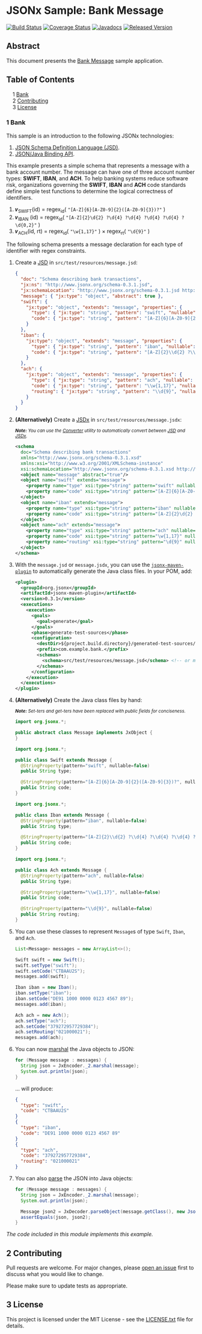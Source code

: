 # JSONx Sample: Bank Message

[![Build Status](https://travis-ci.org/jsonx-org/jsonx.svg?EKkC4CBk)](https://travis-ci.org/jsonx-org/jsonx)
[![Coverage Status](https://coveralls.io/repos/github/jsonx-org/jsonx/badge.svg?EKkC4CBk)](https://coveralls.io/github/jsonx-org/jsonx)
[![Javadocs](https://www.javadoc.io/badge/org.jsonx/rs.svg?EKkC4CBk)](https://www.javadoc.io/doc/org.jsonx/rs)
[![Released Version](https://img.shields.io/maven-central/v/org.jsonx/rs.svg?EKkC4CBk)](https://mvnrepository.com/artifact/org.jsonx/rs)

## Abstract

This document presents the <ins>Bank Message</ins> sample application.

## Table of Contents

<samp>&nbsp;&nbsp;</samp>1 [Bank](#1-bank)<br>
<samp>&nbsp;&nbsp;</samp>2 [Contributing](#2-contributing)<br>
<samp>&nbsp;&nbsp;</samp>3 [License](#3-license)<br>

### 1 Bank

This sample is an introduction to the following JSONx technologies:
1. [<ins>JSON Schema Definition Language (JSD)</ins>][#jsd].
1. [<ins>JSON/Java Binding API</ins>][#binding].

This example presents a simple schema that represents a message with a bank account number. The message can have one of three account number types: **SWIFT**, **IBAN**, and **ACH**. To help banking systems reduce software risk, organizations governing the **SWIFT**, **IBAN** and **ACH** code standards define simple test functions to determine the logical correctness of identifiers.

1. 𝒗<sub>SWIFT</sub>(id)   = regex<sub>id</sub>( `"[A-Z]{6}[A-Z0-9]{2}([A-Z0-9]{3})?"` )
1. 𝒗<sub>IBAN</sub>   (id)   = regex<sub>id</sub>( `"[A-Z]{2}\d{2} ?\d{4} ?\d{4} ?\d{4} ?\d{4} ?\d{0,2}"` )
1. 𝒗<sub>ACH</sub>(id, rt) = regex<sub>id</sub>( `"\w{1,17}"` ) × regex<sub>rt</sub>( `"\d{9}"` )

The following schema presents a message declaration for each type of identifier with regex constraints.

1. Create a <ins>JSD</ins> in `src/test/resources/message.jsd`:

   ```json
   {
     "doc": "Schema describing bank transactions",
     "jx:ns": "http://www.jsonx.org/schema-0.3.1.jsd",
     "jx:schemaLocation": "http://www.jsonx.org/schema-0.3.1.jsd http://www.jsonx.org/schema.jsd",
     "message": { "jx:type": "object", "abstract": true },
     "swift": {
       "jx:type": "object", "extends": "message", "properties": {
         "type": { "jx:type": "string", "pattern": "swift", "nullable": false },
         "code": { "jx:type": "string", "pattern": "[A-Z]{6}[A-Z0-9]{2}([A-Z0-9]{3})?", "nullable": false }
       }
     },
     "iban": {
       "jx:type": "object", "extends": "message", "properties": {
         "type": { "jx:type": "string", "pattern": "iban", "nullable": false },
         "code": { "jx:type": "string", "pattern": "[A-Z]{2}\\d{2} ?\\d{4} ?\\d{4} ?\\d{4} ?\\d{4} ?\\d{0,2}", "nullable": false }
       }
     },
     "ach": {
       "jx:type": "object", "extends": "message", "properties": {
         "type": { "jx:type": "string", "pattern": "ach", "nullable": false },
         "code": { "jx:type": "string", "pattern": "\\w{1,17}", "nullable": false },
         "routing": { "jx:type": "string", "pattern": "\\d{9}", "nullable": false }
       }
     }
   }
   ```

1. **(Alternatively)** Create a <ins>JSDx</ins> in `src/test/resources/message.jsdx`:

   <sub>_**Note:** You can use the [Converter][#converter] utility to automatically convert between <ins>JSD</ins> and <ins>JSDx</ins>._</sub>

   ```xml
   <schema
     doc="Schema describing bank transactions"
     xmlns="http://www.jsonx.org/schema-0.3.1.xsd"
     xmlns:xsi="http://www.w3.org/2001/XMLSchema-instance"
     xsi:schemaLocation="http://www.jsonx.org/schema-0.3.1.xsd http://www.jsonx.org/schema.xsd">
     <object name="message" abstract="true"/>
     <object name="swift" extends="message">
       <property name="type" xsi:type="string" pattern="swift" nullable="false"/>
       <property name="code" xsi:type="string" pattern="[A-Z]{6}[A-Z0-9]{2}([A-Z0-9]{3})?" nullable="false"/>
     </object>
     <object name="iban" extends="message">
       <property name="type" xsi:type="string" pattern="iban" nullable="false"/>
       <property name="code" xsi:type="string" pattern="[A-Z]{2}\d{2} ?\d{4} ?\d{4} ?\d{4} ?\d{4} ?\d{0,2}" nullable="false"/>
     </object>
     <object name="ach" extends="message">
       <property name="type" xsi:type="string" pattern="ach" nullable="false"/>
       <property name="code" xsi:type="string" pattern="\w{1,17}" nullable="false"/>
       <property name="routing" xsi:type="string" pattern="\d{9}" nullable="false"/>
     </object>
   </schema>
   ```

1. With the `message.jsd` or `message.jsdx`, you can use the [`jsonx-maven-plugin`][jsonx-maven-plugin] to automatically generate the Java class files. In your POM, add:

   ```xml
   <plugin>
     <groupId>org.jsonx</groupId>
     <artifactId>jsonx-maven-plugin</artifactId>
     <version>0.3.1</version>
     <executions>
       <execution>
         <goals>
           <goal>generate</goal>
         </goals>
         <phase>generate-test-sources</phase>
         <configuration>
           <destDir>${project.build.directory}/generated-test-sources/jsonx</destDir>
           <prefix>com.example.bank.</prefix>
           <schemas>
             <schema>src/test/resources/message.jsd</schema> <!-- or message.jsdx -->
           </schemas>
         </configuration>
       </execution>
     </executions>
   </plugin>
   ```

1. **(Alternatively)** Create the Java class files by hand:

   <sup>_**Note:** Set-ters and get-ters have been replaced with public fields for conciseness._</sup>

   ```java
   import org.jsonx.*;

   public abstract class Message implements JxObject {
   }
   ```

   ```java
   import org.jsonx.*;

   public class Swift extends Message {
     @StringProperty(pattern="swift", nullable=false)
     public String type;

     @StringProperty(pattern="[A-Z]{6}[A-Z0-9]{2}([A-Z0-9]{3})?", nullable=false)
     public String code;
   }
   ```

   ```java
   import org.jsonx.*;

   public class Iban extends Message {
     @StringProperty(pattern="iban", nullable=false)
     public String type;

     @StringProperty(pattern="[A-Z]{2}\\d{2} ?\\d{4} ?\\d{4} ?\\d{4} ?\\d{4} ?\\d{0,2}", nullable=false)
     public String code;
   }
   ```

   ```java
   import org.jsonx.*;

   public class Ach extends Message {
     @StringProperty(pattern="ach", nullable=false)
     public String type;

     @StringProperty(pattern="\\w{1,17}", nullable=false)
     public String code;

     @StringProperty(pattern="\\d{9}", nullable=false)
     public String routing;
   }
   ```

1. You can use these classes to represent `Message`s of type `Swift`, `Iban`, and `Ach`.

   ```java
   List<Message> messages = new ArrayList<>();

   Swift swift = new Swift();
   swift.setType("swift");
   swift.setCode("CTBAAU2S");
   messages.add(swift);

   Iban iban = new Iban();
   iban.setType("iban");
   iban.setCode("DE91 1000 0000 0123 4567 89");
   messages.add(iban);

   Ach ach = new Ach();
   ach.setType("ach");
   ach.setCode("379272957729384");
   ach.setRouting("021000021");
   messages.add(ach);
   ```

1. You can now <ins>marshal</ins> the Java objects to JSON:

   ```java
   for (Message message : messages) {
     String json = JxEncoder._2.marshal(message);
     System.out.println(json);
   }
   ```

   ... will produce:

   ```json
   {
     "type": "swift",
     "code": "CTBAAU2S"
   }
   {
     "type": "iban",
     "code": "DE91 1000 0000 0123 4567 89"
   }
   {
     "type": "ach",
     "code": "379272957729384",
     "routing": "021000021"
   }
   ```

1. You can also <ins>parse</ins> the JSON into Java objects:

   ```java
   for (Message message : messages) {
     String json = JxEncoder._2.marshal(message);
     System.out.println(json);

     Message json2 = JxDecoder.parseObject(message.getClass(), new JsonReader(new StringReader(json)));
     assertEquals(json, json2);
   }
   ```

_The code included in this module implements this example._

## 2 Contributing

Pull requests are welcome. For major changes, please [open an issue](../../../issues) first to discuss what you would like to change.

Please make sure to update tests as appropriate.

## 3 License

This project is licensed under the MIT License - see the [LICENSE.txt](LICENSE.txt) file for details.

[#binding]: ../../../jsonx/#4-jsonjava-binding-api
[#converter]: ../../../jsonx/#532-converter
[#jsd]: ../../../jsonx/#3-json-schema-definition-language
[jsonx-maven-plugin]: ../../../jsonx-maven-plugin/